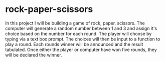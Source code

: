 # rock-paper-scissors
In this project I will be building a game of rock, paper, scissors. The computer will generate a random number between 1 and 3 and assign it's choice based on the number for each round. The player will choose by typing via a text box prompt. The choices will then be input to a function to play a round. Each rounds winner will be announced and the result tabulated. Once either the player or computer have won five rounds, they will be declared the winner.